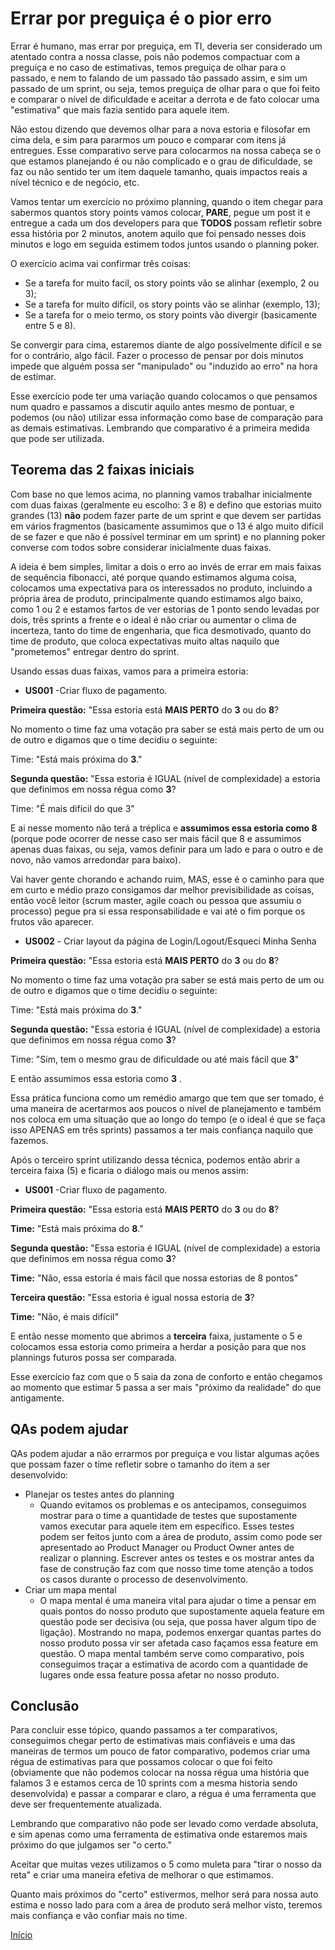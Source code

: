 # Errar por preguiça é o pior erro

Errar é humano, mas errar por preguiça, em TI, deveria ser considerado um atentado contra a nossa classe, pois não podemos compactuar com a preguiça e no caso de estimativas, temos preguiça de olhar para o passado, e nem to falando de um passado tão passado assim, e sim um passado de um sprint, ou seja, temos preguiça de olhar para o que foi feito e comparar o nível de dificuldade e aceitar a derrota e de fato colocar uma "estimativa" que mais fazia sentido para aquele item. 

Não estou dizendo que devemos olhar para a nova estoria e filosofar em cima dela, e sim para pararmos um pouco e comparar com itens já entregues. Esse comparativo serve para colocarmos na nossa cabeça se o que estamos planejando é ou não complicado e o grau de dificuldade, se faz ou não sentido ter um item daquele tamanho, quais impactos reais a nível técnico e de negócio, etc.

Vamos tentar um exercício no próximo planning, quando o item chegar para sabermos quantos story points vamos colocar, **PARE**, pegue um post it e entregue a cada um dos developers para que **TODOS** possam refletir sobre essa história por 2 minutos, anotem aquilo que foi pensado nesses dois minutos e logo em seguida estimem todos juntos usando o planning poker.

O exercício acima vai confirmar três coisas:

- Se a tarefa for muito facil, os story points vão se alinhar (exemplo, 2 ou 3);
- Se a tarefa for muito difícil, os story points vão se alinhar (exemplo, 13);
- Se a tarefa for o meio termo, os story points vão divergir (basicamente entre 5 e 8).

Se convergir para cima, estaremos diante de algo possívelmente difícil e se for o contrário, algo fácil. Fazer o processo de pensar por dois minutos impede que alguém possa ser "manipulado" ou "induzido ao erro" na hora de estimar. 

Esse exercício pode ter uma variação quando colocamos o que pensamos num quadro e passamos a discutir aquilo antes mesmo de pontuar, e podemos (ou não) utilizar essa informação como base de comparação para as demais estimativas. Lembrando que comparativo é a primeira medida que pode ser utilizada.

## Teorema das 2 faixas iniciais

Com base no que lemos acima, no planning vamos trabalhar inicialmente com duas faixas (geralmente eu escolho: 3 e 8) e defino que estorias muito grandes (13) **não** podem fazer parte de um sprint e que devem ser partidas em vários fragmentos (basicamente assumimos que o 13 é algo muito difícil de se fazer e que não é possível terminar em um sprint) e no planning poker converse com todos sobre considerar inicialmente duas faixas. 

A ideia é bem simples, limitar a dois o erro ao invés de errar em mais faixas de sequência fibonacci, até porque quando estimamos alguma coisa, colocamos uma expectativa para os interessados no produto, incluindo a própria área de produto, principalmente quando estimamos algo baixo, como 1 ou 2 e estamos fartos de ver estorias de 1 ponto sendo levadas por dois, três sprints a frente e o ideal é não criar ou aumentar o clima de incerteza, tanto do time de engenharia, que fica desmotivado, quanto do time de produto, que coloca expectativas muito altas naquilo que "prometemos" entregar dentro do sprint.

Usando essas duas faixas, vamos para a primeira estoria: 

- **US001** -Criar fluxo de pagamento.

**Primeira questão:** "Essa estoria está **MAIS PERTO** do **3** ou do **8**?

No momento o time faz uma votação pra saber se está mais perto de um ou de outro e digamos que o time decidiu o seguinte: 

Time: "Está mais próxima do **3**."

**Segunda questão:** "Essa estoria é IGUAL (nível de complexidade) a estoria que definimos em nossa régua como **3**?

Time: "É mais difícil do que 3" 

E ai nesse momento não terá a tréplica e **assumimos essa estoria como 8** (porque pode ocorrer de nesse caso ser mais fácil que 8 e assumimos apenas duas faixas, ou seja, vamos definir para um lado e para o outro e de novo, não vamos arredondar para baixo).

Vai haver gente chorando e achando ruim, MAS, esse é o caminho para que em curto e médio prazo consigamos dar melhor previsibilidade as coisas, então você leitor (scrum master, agile coach ou pessoa que assumiu o processo) pegue pra si essa responsabilidade e vai até o fim porque os frutos vão aparecer.

- **US002** - Criar layout da página de Login/Logout/Esqueci Minha Senha

**Primeira questão:** "Essa estoria está **MAIS PERTO** do **3** ou do **8**?

No momento o time faz uma votação pra saber se está mais perto de um ou de outro e digamos que o time decidiu o seguinte: 

Time: "Está mais próxima do **3**."

**Segunda questão:** "Essa estoria é IGUAL (nível de complexidade) a estoria que definimos em nossa régua como **3**?

Time: "Sim, tem o mesmo grau de dificuldade ou até mais fácil que **3**"

E então assumimos essa estoria como **3** .

Essa prática funciona como um remédio amargo que tem que ser tomado, é uma maneira de acertarmos aos poucos o nível de planejamento e também nos coloca em uma situação que ao longo do tempo (e o ideal é que se faça isso APENAS em três sprints) passamos a ter mais confiança naquilo que fazemos.

Após o terceiro sprint utilizando dessa técnica, podemos então abrir a terceira faixa (5) e ficaria o diálogo mais ou menos assim: 

- **US001** -Criar fluxo de pagamento.

**Primeira questão:** "Essa estoria está **MAIS PERTO** do **3** ou do **8**?

**Time:** "Está mais próxima do **8**."

**Segunda questão:** "Essa estoria é IGUAL (nível de complexidade) a estoria que definimos em nossa régua como **3**?

**Time:** "Não, essa estoria é mais fácil que nossa estorias de 8 pontos"

**Terceira questão:** "Essa estoria é igual nossa estoria de **3**?

**Time:** "Não, é mais difícil"

E então nesse momento que abrimos a **terceira** faixa, justamente o 5 e colocamos essa estoria como primeira a herdar a posição para que nos plannings futuros possa ser comparada.

Esse exercício faz com que o 5 saia da zona de conforto e então chegamos ao momento que estimar 5 passa a ser mais "próximo da realidade" do que antigamente. 

## QAs podem ajudar

QAs podem ajudar a não errarmos por preguiça e vou listar algumas ações que possam fazer o time refletir sobre o tamanho do item a ser desenvolvido: 
- Planejar os testes antes do planning
    - Quando evitamos os problemas e os antecipamos, conseguimos mostrar para o time a quantidade de testes que supostamente vamos executar para aquele item em específico. Esses testes podem ser feitos junto com a área de produto, assim como pode ser apresentado ao Product Manager ou Product Owner antes de realizar o planning. Escrever antes os testes e os mostrar antes da fase de construção faz com que nosso time tome atenção a todos os casos durante o processo de desenvolvimento.
- Criar um mapa mental
    - O mapa mental é uma maneira vital para ajudar o time a pensar em quais pontos do nosso produto que supostamente aquela feature em questão pode ser decisiva (ou seja, que possa haver algum tipo de ligação). Mostrando no mapa, podemos enxergar quantas partes do nosso produto possa vir ser afetada caso façamos essa feature em questão. O mapa mental também serve como comparativo, pois conseguimos traçar a estimativa de acordo com a quantidade de lugares onde essa feature possa afetar no nosso produto.

## Conclusão

Para concluir esse tópico, quando passamos a ter comparativos, conseguimos chegar perto de estimativas mais confiáveis e uma das maneiras de termos um pouco de fator comparativo, podemos criar uma régua de estimativas para que possamos colocar o que foi feito (obviamente que não podemos colocar na nossa régua uma história que falamos 3 e estamos cerca de 10 sprints com a mesma historia sendo desenvolvida) e passar a comparar e claro, a régua é uma ferramenta que deve ser frequentemente atualizada.

Lembrando que comparativo não pode ser levado como verdade absoluta, e sim apenas como uma ferramenta de estimativa onde estaremos mais próximo do que julgamos ser "o certo."

Aceitar que muitas vezes utilizamos o 5 como muleta para "tirar o nosso da reta" e criar uma maneira efetiva de melhorar o que estimamos.

Quanto mais próximos do "certo" estivermos, melhor será para nossa auto estima e nosso lado para com a área de produto será melhor visto, teremos mais confiança e vão confiar mais no time.

[Início](https://github.com/thiagomarquessp/dividir-para-conquistar/blob/master/README.md)